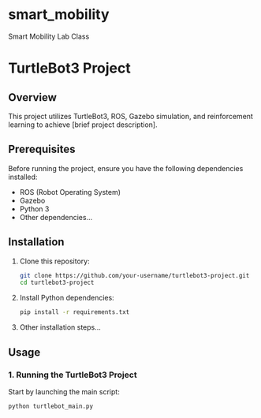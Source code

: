 # smart_mobility
Smart Mobility Lab Class
# TurtleBot3 Project

## Overview

This project utilizes TurtleBot3, ROS, Gazebo simulation, and reinforcement learning to achieve [brief project description].

## Prerequisites

Before running the project, ensure you have the following dependencies installed:

- ROS (Robot Operating System)
- Gazebo
- Python 3
- Other dependencies...

## Installation

1. Clone this repository:

    ```bash
    git clone https://github.com/your-username/turtlebot3-project.git
    cd turtlebot3-project
    ```

2. Install Python dependencies:

    ```bash
    pip install -r requirements.txt
    ```

3. Other installation steps...

## Usage

### 1. Running the TurtleBot3 Project

Start by launching the main script:

```bash
python turtlebot_main.py

